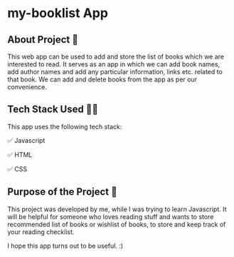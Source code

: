 # my-booklist App

## About Project 📝
This web app can be used to add and store the list of books which we are interested to read. It serves as an app in which we can add book names, add author names and add any particular information, links etc. related to that book. We can add and delete books from the app as per our convenience.

## Tech Stack Used 👨‍💻
This app uses the following tech stack:

✅ Javascript

✅ HTML

✅ CSS

## Purpose of the Project 🎯
This project was developed by me, while I was trying to learn Javascript.
It will be helpful for someone who loves reading stuff and wants to store recommended list of books or wishlist of books, to store and keep track of your reading checklist.


I hope this app turns out to be useful. :)



